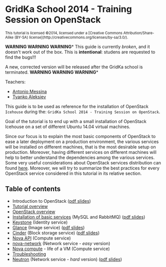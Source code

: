 GridKa School 2014 - Training Session on OpenStack
==================================================

<sub>
   This tutorial is licensed ©2014, licensed under a
   [Creative Commons Attribution/Share-Alike (BY-SA) license](http://creativecommons.org/licenses/by-sa/3.0/).
</sub>

**WARNING WARNING WARNING***
This guide is currently *broken*, and it doesn't work out of the
box. This is **intentional**: studens are requested to find the
bugs!!!

A new, corrected version will be released after the GridKa school is terminated.
**WARNING WARNING WARNING***

Teachers:

* [Antonio Messina](mailto:antonio.s.messina@gmail.com)
* [Tyanko Aleksiev](mailto:tyanko.alexiev@gmail.com)


This guide is to be used as reference for the installation of
OpenStack `Icehouse` during the: `GridKa School 2014 - Training Session
on OpenStack`.

Goal of the tutorial is to end up with a small installation of
OpenStack Icehouse on a set of different Ubuntu 14.04 virtual
machines.

Since our focus is to explain the most basic components of OpenStack
to ease a later deployment on a production environment, the various
services will be installed on different machines, that is the most
desirable setup on production. Moreover, having different services on
different machines will help to better understand the dependencies
among the various services. Some very useful considerations about OpenStack
services distribution can found [here](http://docs.openstack.org/openstack-ops/content/cloud_controller_design.html).
Moreover, we will try to summarize the best practices for every OpenStack
service considered in this tutorial in its relative section. 

Table of contents
-----------------

* Introduction to OpenStack ([pdf slides](presentations/overview/openstack.pdf?raw=true))
* [Tutorial overview](tutorial/overview.rst)
* [OpenStack overview](tutorial/openstack_overview.rst)
* [Installation of basic services](tutorial/basic_services.rst) (MySQL
  and RabbitMQ) ([pdf slides](presentations/db-rabbit/db-rabbit.pdf))
* [Keystone](tutorial/keystone.rst) (Identity service)
* [Glance](tutorial/glance.rst) (Image service) ([pdf slides](presentations/glance/glance.pdf))
* [Cinder](tutorial/cinder.rst) (Block storage service) ([pdf slides](presentations/cinder/cinder.pdf))
* [Nova API](tutorial/nova_api.rst) (Compute service)
* [nova-network](tutorial/nova_network.rst) (Network service - *easy* version)
* [Nova compute](tutorial/nova_compute.rst) - life of a VM (Compute service)
* [Troubleshooting](tutorial/troubleshooting1.rst)
* [Neutron](tutorial/neutron.rst) (Network service - *hard* version)
  ([pdf slides](presentations/neutron/neutron.pdf?raw=true))
